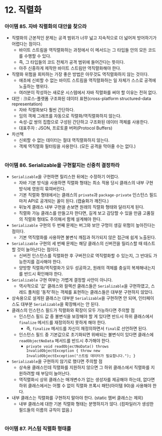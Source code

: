 # 12. 직렬화
### 아이템 85. 자바 직렬화의 대안을 찾으라
- 직렬화의 근본적인 문제는 공격 범위가 너무 넓고 지속적으로 더 넓어져 방어하기가 어렵다는 점이다.
  - 바이트 스트림을 역직렬화하는 과정에서 이 메서드는 그 타입들 안의 모든 코드를 수행할 수 있다.
  - 즉, 그 타입들의 코드 전체가 공격 범위에 들어간다는 뜻이다.
  - 아주 신중하게 제작한 바이트 스트림만 역직렬화해야 한다.
- 직렬화 위험을 회피하는 가장 좋은 방법은 아무것도 역직렬화하지 않는 것이다.
  - 애초에 신뢰할 수 없는 바이트 스트림을 역직렬화하는 일 자체가 스스로 공격에 노출하는 행위다.
  - 여러분이 작성하는 새로운 시스템에서 자바 직렬화를 써야 할 이유는 전혀 없다.
- 대안 : 크로스-플랫폼 구조화된 데이터 표현(cross-platform structured-data representation)
  - 자바 직렬화보다 훨씬 간단하다.
  - 임의 객체 그래프를 자동으로 직렬화/역직렬화하지 않는다.
  - 속성-값 쌍의 집합으로 구성된 간단하고 구조화된 데이터 객체를 사용한다.
  - 대표주자 : JSON, 프로토콜 버퍼(Protocol Buffers)
- 차선책
  - 신뢰할 수 없는 데이터는 절대 역직렬화하지 않는다.
  - 객체 역직렬화 필터링을 사용한다. (모든 공격을 막아줄 수는 없다.)

#
### 아이템 86. Serializable을 구현할지는 신중히 결정하라
- `Serializable`을 구현하면 릴리스한 뒤에는 수정하기 어렵다.
  - 자바 기본 방식을 사용하면 직렬화 형태는 최소 적용 당시 클래스의 내부 구현 방식에 영원히 묶여버린다.
  - 기본 직렬화 형태에서는 클래스의 `private`과 `package-private` 인스턴스 필드마저 API로 공개되는 꼴이 된다. (캡슐화가 깨진다.)
  - 뒤늦게 클래스 내부 구현을 손보면 원래의 직렬화 형태와 달라지게 된다.
  - 직렬화 가능 클래스를 만들고자 한다면, 길게 보고 감당할 수 있을 만큼 고품질의 직렬화 형태도 주의해서 함께 설계해야 한다.
- `Serializable` 구현의 두 번째 문제는 버그와 보안 구멍이 생길 위험이 높아진다는 점이다.
  - 기본 역직렬화를 사용하면 불변식 깨짐과 허가되지 않은 접근에 쉽게 노출된다.
- `Serializable` 구현의 세 번째 문제는 해당 클래스의 신버전을 릴리스할 때 테스트할 것이 늘어난다는 점이다.
  - 신버전 인스턴스를 직렬화한 후 구버전으로 역직렬화할 수 있는지, 그 반대도 가능한지를 검사해야 한다.
  - 양방향 직렬화/역직렬화가 모두 성공하고, 원래의 객체를 충실히 복제해내는지를 반드시 확인해야 한다.
- `Serializable` 구현 여부는 가볍게 결정할 사안이 아니다.
  - 역사적으로 '값' 클래스와 컬렉션 클래스들은 `Serializable`을 구현하였고, 스레드 풀처럼 '동작'하는 객체를 표현하는 클래스들은 대부분 구현하지 않았다.
- 상속용으로 설게된 클래스는 대부분 `Serializable`을 구현하면 안 되며, 인터페이스도 대부분 `Serializable`을 확장해서는 안 된다.
- 클래스의 인스턴스 필드가 직렬화와 확장이 모두 가능하다면 주의할 점
  - 인스턴스 필드 값 중 불변식을 보장해야 할 게 있다면 반드시 하위 클래스에서 `finalize` 메서드를 재정의하지 못하게 해야 한다.
    - 즉, `finalize` 메서드를 자신이 재정의하면서 `final`로 선언하면 된다.
  - 인스턴스 필드 중 기본값으로 초기화되면 위배되는 불변식이 있다면 클래스에 `readObjectNoData` 메서드를 반드시 추가해야 한다. 
    - `private void readObjectNoData() throws InvalidObjectException { throw new InvalidObjectException("스트림 데이터가 필요합니다."); }`
- `Serializable`을 구현하지 않기로 했다면 주의할 점
  - 상속용 클래스인데 직렬화를 지원하지 않으면 그 하위 클래스에서 직렬화를 지원하려할 때 부담이 늘어난다.
  - 역직렬화시 상위 클래스는 매개변수가 없는 생성자를 제공해야 하는데, 없다면 하위 클래스에서는 어쩔 수 없이 직렬화 프록시 패턴(아이템 90)을 사용해야 한다.
- 내부 클래스는 직렬화를 구현하지 말아야 한다. (static 멤버 클래스는 제외)
  - 내부 클래스에 대한 기본 직렬화 형태는 분명하지가 않다. (컴파일러가 생성한 필드들의 이름의 규칙이 없음.)

#
### 아이템 87. 커스텀 직렬화 형태를 

